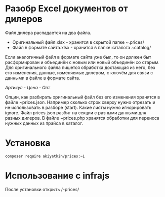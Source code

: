 # Разобр Excel документов от дилеров

Файл дилера распадается на два файла.

- Оригинальный файл.xlsx - хранится в скрытой папке ~.prices/
- Файл в формате сайта.xlsx - хранится в папке каталога ~catalog/

Если аналогичный файл в формате сайта уже был, то он должен быт расформирован и объединён с новым или новый объединён со старым.
Для оригинального файла пишется обработка достающая из него, без его изменения, данные, изменяемые дилером, с ключём для связи с данными в файле в формате сайта. 

*Артикул - Цена - Опт*

Опции, как разбирать оригинальный файл без его изменения хранятся в файле ~prices.json. Например сколько строк сверху нужно отрезать и не использовать в разборе (start). Какие листы нужно игнорировать ignore. Файл prices.json разбит на секции с разными данными для разных дилеров. В файле ~prices.php хранятся обработки для переноса нужных данных из прайса в каталог.

# Установка

```composer require akiyatkin/prices:~1```

# Использование с infrajs

После установки открыть /-prices/
